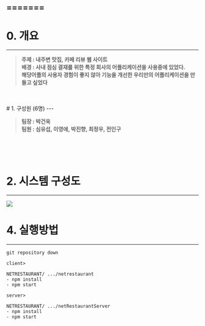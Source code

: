 =======
 </br>
-

# 0. 개요
---
> **주제 : 내주변 맛집, 카페 리뷰 웹 사이트** </br>
**배경 : 사내 점심 결재를 위한 특정 회사의 어플리케이션을 사용중에 있었다.      
해당어플의 사용자 경험이 좋지 않아 기능을 개선한 우리만의 어플리케이션을 만들고 싶었다**
 

 </br>
 </br>
# 1. 구성원 (6명)
---

> **팀장 : 박건욱**     </br>
**팀원 : 심유섭, 이영애, 박진향, 최정우, 전인구**

</br></br></br>
# 2. 시스템 구성도 
----
![](https://velog.velcdn.com/images/tkp12345/post/e53977e6-cc43-4fa7-90f3-9bd80a291f00/image.png)


# 4. 실행방법 

---
```
git repository down

client>

NETRESTAURANT/ .../netrestaurant
- npm install  
- npm start 

server>

NETRESTAURANT/ .../netRestaurantServer
- npm install  
- npm start 
